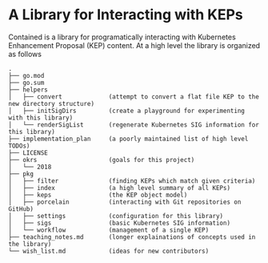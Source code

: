 # A Library for Interacting with KEPs

Contained is a library for programatically interacting with Kubernetes Enhancement Proposal (KEP)
content. At a high level the library is organized as follows

```
.
├── go.mod
├── go.sum
├── helpers
│   ├── convert             (attempt to convert a flat file KEP to the new directory structure)
│   ├── initSigDirs         (create a playground for experimenting with this library)
│   └── renderSigList       (regenerate Kubernetes SIG information for this library)
├── implementation_plan     (a poorly maintained list of high level TODOs)
├── LICENSE
├── okrs                    (goals for this project)
│   └── 2018
├── pkg
│   ├── filter              (finding KEPs which match given criteria)
│   ├── index               (a high level summary of all KEPs)
│   ├── keps                (the KEP object model)
│   ├── porcelain           (interacting with Git repositories on GitHub)
│   ├── settings            (configuration for this library)
│   ├── sigs                (basic Kubernetes SIG information)
│   └── workflow            (management of a single KEP)
├── teaching_notes.md       (longer explainations of concepts used in the library)
└── wish_list.md            (ideas for new contributors)
```

